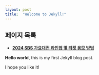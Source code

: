 ```yaml
---
layout: post
title:  "Welcome to Jekyll!"
---
```

## **페이지 목록**

-   **[2024 SBS 가요대전 라인업 및 티켓 응모 방법](https://github.com/marketplace/actions/2024-sbs)**

**Hello world**, this is my first Jekyll blog post.

I hope you like it!
